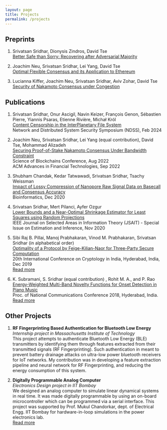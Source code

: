 ```yaml
---
layout: page
title: Projects
permalink: /projects
---
```


## **Preprints** ##

1. Srivatsan Sridhar, Dionysis Zindros, David Tse<br/>
[Better Safe than Sorry: Recovering after Adversarial Majority](https://arxiv.org/abs/2310.06338)

1. Joachim Neu, Srivatsan Sridhar, Lei Yang, David Tse<br/>
[Optimal Flexible Consensus and its Application to Ethereum](https://arxiv.org/abs/2308.05096)

1. Lucianna Kiffer, Joachim Neu, Srivatsan Sridhar, Aviv Zohar, David Tse <br/>
[Security of Nakamoto Consensus under Congestion](https://arxiv.org/abs/2303.09113)

## **Publications** ##
1. Srivatsan Sridhar, Onur Ascigil, Navin Keizer, François Genon, Sébastien Pierre, Yiannis Psaras, Etienne Rivière, Michał Król<br/>
[Content Censorship in the InterPlanetary File System](https://arxiv.org/abs/2307.12212)<br/>
Network and Distributed System Security Symposium (NDSS), Feb 2024<br/>

1. Joachim Neu, Srivatsan Sridhar, Lei Yang (equal contribution), David Tse, Mohammad Alizadeh <br/>
[Securing Proof-of-Stake Nakamoto Consensus Under Bandwidth Constraint](https://arxiv.org/abs/2111.12332) <br/>
Science of Blockchains Conference, Aug 2022 <br/>
ACM Advances in Financial Technologies, Sep 2022 <br/>

1. Shubham Chandak, Kedar Tatwawadi, Srivatsan Sridhar, Tsachy Weissman <br/>
[Impact of Lossy Compression of Nanopore Raw Signal Data on Basecall and Consensus Accuracy](https://doi.org/10.1093/bioinformatics/btaa1017) <br/>
Bioinformatics, Dec 2020 <br/>

1.  Srivatsan Sridhar, Mert Pilanci, Ayfer Ozgur <br/>
[Lower Bounds and a Near-Optimal Shrinkage Estimator for Least Squares using Random Projections](https://ieeexplore.ieee.org/document/9269358) <br/>
IEEE Journal on Selected Areas in Information Theory (JSAIT) - Special Issue on Estimation and Inference, Nov 2020 <br/>

1. Sibi Raj B. Pillai, Manoj Prabhakaran, Vinod M. Prabhakaran, Srivatsan Sridhar (in alphabetical order)<br/>
[Optimality of a Protocol by Feige-Kilian-Naor for Three-Party Secure Computation](https://doi.org/10.1007/978-3-030-35423-7_11) <br/>
20th International Conference on Cryptology in India, Hyderabad, India, Dec 2019<br/>
[Read more](/secure_comp)

1. K. Subramani, S. Sridhar (equal contribution) , Rohit M. A., and P. Rao<br/>
[Energy-Weighted Multi-Band Novelty Functions for Onset Detection in Piano Music](https://www.ee.iitb.ac.in/student/~daplab/publications/2018/p154-subramani.pdf) <br/>
Proc. of National Communications Conference 2018, Hyderabad, India.<br/>
[Read more](/onset_detection)<br/>



## **Other Projects** ##

<!-- 1. **AdvAE and FlowAE : Sampling Arbitrary Latent Variable Distributions in an Autoencoder** <br/>
*Deep Generative Models project at Stanford University* <br/>
In the traditional variational autoencoder (VAE), the latent variable is sampled from a simple prior distribution which is usually Gaussian. The simple prior makes the sampled latent variable less expressive, and the prior may not fit the data distribution well. We propose to learn an arbitrarily distributed latent space, and then use a generative model to learn the arbitrary distribution for the latent variable. <br/>
[Read more](/advae)

1. **See in the Dark**<br/>
*Image Processing project in IIT Bombay*<br/>
Reconstruct bright images from dark (low light, low exposure) images, without increasing the noise in the resulting image. We have presented an end-to-end system for this purpose using a cGAN (Conditional Generative Adversarial Network). <br/>
[Read more](/see_in_the_dark) -->

1. **RF Fingerprinting Based Authentication for Bluetooth Low Energy**<br/>
*Internship project in Massachusetts Institute of Technology*<br/>
This project attempts to authenticate Bluetooth Low Energy (BLE) transmitters by identifying them through features extracted from their transmitted signals (RF Fingerprinting). Such authentication in meant to prevent battery drainage attacks on ultra-low power bluetooth receivers for IoT networks. My contribution was in developing a feature extraction pipeline and neural network for RF Fingerprinting, and reducing the energy consumption of this system.<br/>

1. **Digitally Programmable Analog Computer**<br/>
*Electronics Design project in IIT Bombay*<br/>
We designed an analog computer to simulate linear dynamical systems in real time. It was made digitally programmable by using an on-board microcontroller which can be programmed via a serial interface. This project was supported by Prof. Mukul Chandorkar, dept. of Electrical Engg. IIT Bombay for hardware-in-loop simulations in the power electronics lab.<br/>
[Read more](/dpac)

<!-- 1. **Voice Conversion**<br/>
*Machine Learning project in IIT Bombay*<br/>
The Voice Conversion task involves converting speech from one speaker’s (source) voice to another speaker’s (target) voice. We have explored multiple variations of Recurrent Neural Networks (RNNs) using LSTMs and GRUs. Our approach uses two independently trained neural networks - one which converts source speech to phonemes and another which converts phonemes to target speech. <br/>
[Read more](/voice_conversion) -->

<!-- 1. **Secure Multiparty Computation**<br/>
*Project guided by [Prof. Sibiraj Pillai](https://www.ee.iitb.ac.in/~bsraj/), [Prof. Vinod Prabhakaran](http://www.tcs.tifr.res.in/~vinodmp/), [Prof. Manoj Prabhakaran](https://www.cse.iitb.ac.in/~mp/) (as B.Tech. project)*<br/>
In this problem, two parties Alice (A) and Bob (B) have private data X and Y, respectively. A third party Charlie (C) needs to compute a function Z = f(X,Y). This must be done in such a way that each party does not learn anything more about other parties' private data than what they already know. We analyze lower bounds on the amount of randomness and communication required to achieve this. In particular, we proved the optimality of a well known protocol of three-party secure computation of AND. We prove this under a more general weak secrecy requirement. The proof uses a novel set-theoretic approach which we believe can be extended to other security problems.<br/>
[Read more](/secure_comp) -->